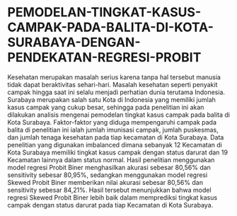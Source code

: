 # PEMODELAN-TINGKAT-KASUS-CAMPAK-PADA-BALITA-DI-KOTA-SURABAYA-DENGAN-PENDEKATAN-REGRESI-PROBIT
Kesehatan merupakan masalah serius karena tanpa hal tersebut manusia tidak dapat beraktivitas sehari-hari. Masalah kesehatan seperti penyakit campak hingga saat ini selalu menjadi perhatian dunia terutama Indonesia. Surabaya merupakan salah satu Kota di Indonesia yang memiliki jumlah kasus campak yang cukup besar, sehingga pada penelitian ini akan dilakukan analisis mengenai pemodelan tingkat kasus campak pada balita di Kota Surabaya. Faktor-faktor yang diduga mempengaruhi campak pada balita di penelitian ini ialah jumlah imunisasi campak, jumlah puskesmas, dan jumlah tenaga kesehatan pada tiap kecamatan di Kota Surabaya. Data penelitian yang digunakan imbalanced dimana sebanyak 12 Kecamatan di Kota Surabaya memiliki tingkat kasus campak dengan status darurat dan 19 Kecamatan lainnya dalam status normal. Hasil penelitian menggunakan model regresi Probit Biner menghasilkan akurasi sebesar 80,56% dan sensitivity sebesar 80,95%, sedangkan menggunakan model regresi Skewed Probit Biner memberikan nilai akurasi sebesar 80,56% dan sensitivity sebesar 84,21%. Hasil tersebut menunjukkan bahwa model regresi Skewed Probit Biner lebih baik dalam memprediksi tingkat kasus campak dengan status darurat pada tiap Kecamatan di Kota Surabaya. 
